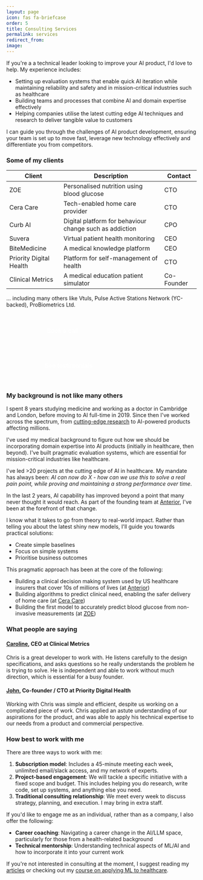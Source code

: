 ```yaml
---
layout: page
icon: fas fa-briefcase
order: 5
title: Consulting Services
permalink: services
redirect_from: 
image: 
---
```


If you're a a technical leader looking to improve your AI product, I'd love to help. My experience includes:
- Setting up evaluation systems that enable quick AI iteration while maintaining reliability and safety and in mission-critical industries such as healthcare
- Building teams and processes that combine AI and domain expertise effectively
- Helping companies utilise the latest cutting edge AI techniques and research to deliver tangible value to customers

I can guide you through the challenges of AI product development, ensuring your team is set up to move fast, leverage new technology effectively and differentiate you from competitors.


### Some of my clients

| Client                  | Description                                             | Contact    |
| ----------------------- | ------------------------------------------------------- | ---------- |
| ZOE                     | Personalised nutrition using blood glucose              | CTO        |
| Cera Care               | Tech-enabled home care provider                         | CTO        |
| Curb AI                 | Digital platform for behaviour change such as addiction | CPO        |
| Suvera                  | Virtual patient health monitoring                       | CEO        |
| BiteMedicine            | A medical knowledge platform                            | CEO        |
| Priority Digital Health | Platform for self-management of health                  | CTO        |
| Clinical Metrics        | A medical education patient simulator                   | Co-Founder |

... including many others like Vtuls, Pulse Active Stations Network (YC-backed), ProBiometrics Ltd.

<!-- TODO: tidy up the below -->
<style>
.service-btn {
  background-color: var(--link-color);
  color: #ffffff !important;
  padding: 12px 24px;
  border: none;
  border-radius: 6px;
  cursor: pointer;
  font-size: 1rem;
  font-weight: 600;
  transition: transform 0.2s ease;
  display: inline-block;
  text-decoration: none !important;
  margin: 1.5rem 0;
  min-width: 250px;
  text-align: center;
}

.service-btn,
.service-btn:hover,
.service-btn:visited,
.service-btn:active,
.service-btn:focus {
  color: #ffffff !important;
  text-decoration: none !important;
  background-color: var(--link-color) !important;
}

.service-btn:hover {
  transform: translateY(-1px);
}

.service-btn + .service-btn {
  margin-left: 1rem;
}

/* Dark mode support */
[data-mode="dark"] .service-btn {
  box-shadow: 0 0 0 1px rgba(255, 255, 255, 0.1);
}

@media (max-width: 576px) {
  .service-btn {
    display: block;
    width: 100%;
  }
  
  .service-btn + .service-btn {
    margin-left: 0;
  }
}
</style>

<div>
  <!-- <a href="https://form.typeform.com/to/Supw6G1n" target="_blank" class="service-btn">
    Request a consultation
  </a> -->
  <a href="https://cal.com/chris-lovejoy" target="_blank" class="service-btn">
    Book a call
  </a>
  <a href="#what-people-are-saying" class="service-btn">
    See testimonials
  </a>
</div>

### My background is not like many others

I spent 8 years studying medicine and working as a doctor in Cambridge and London, before moving to AI full-time in 2019. Since then I've worked across the spectrum, from [cutting-edge research](https://scholar.google.com/citations?user=g3MOrpcAAAAJ) to AI-powered products affecting millions.

I've used my medical background to figure out how we should be incorporating domain expertise into AI products (initially in healthcare, then beyond). I've built pragmatic evaluation systems, which are essential for mission-critical industries like healthcare.

I've led >20 projects at the cutting edge of AI in healthcare. My mandate has always been: *AI can now do X - how can we use this to solve a real pain point, while proving and maintaining a strong performance over time*.

In the last 2 years, AI capability has improved beyond a point that many never thought it would reach. As part of the founding team at [Anterior](https://www.anterior.com/news/anterior-raises-series-a), I've been at the forefront of that change. 

I know what it takes to go from theory to real-world impact. Rather than telling you about the latest shiny new models, I'll guide you towards practical solutions:
- Create simple baselines
- Focus on simple systems
- Prioritise business outcomes

This pragmatic approach has been at the core of the following:
- Building a clinical decision making system used by US healthcare insurers that cover 10s of millions of lives (at [Anterior](https://www.anterior.com/news/anterior-raises-series-a))
- Building algorithms to predict clinical need, enabling the safer delivery of home care (at [Cera Care](https://sifted.eu/articles/cera-biggest-elderly-care-round)) 
- Building the first model to accurately predict blood glucose from non-invasive measurements (at [ZOE](https://techcrunch.com/2024/07/30/nutrition-microbiome-zoe/))


### What people are saying

#### [Caroline](https://www.linkedin.com/in/caroline-morton-0/), CEO at Clinical Metrics

Chris is a great developer to work with. He listens carefully to the design specifications, and asks questions so he really understands the problem he is trying to solve. He is independent and able to work without much direction, which is essential for a busy founder.

<!-- Chris wrote python programs for us. One amplified a dataset of question and answer pairs which allowed us to expand a training dataset. Another program was more complex and involved implementing sentence embeddings into a chatbot system, with unit tests and various bench marking. -->


#### [John](https://www.linkedin.com/in/johndibb/), Co-founder / CTO at Priority Digital Health

Working with Chris was simple and efficient, despite us working on a complicated piece of work. Chris applied an astute understanding of our aspirations for the product, and was able to apply his technical expertise to our needs from a product and commercial perspective.


### How best to work with me

There are three ways to work with me:
1. **Subscription model**: Includes a 45-minute meeting each week, unlimited email/slack access, and my network of experts.
2. **Project-based engagement**: We will tackle a specific initiative with a fixed scope and budget. This includes helping you do research, write code, set up systems, and anything else you need.
3. **Traditional consulting relationship**: We meet every week to discuss strategy, planning, and execution. I may bring in extra staff.


If you'd like to engage me as an individual, rather than as a company, I also offer the following:
- **Career coaching**: Navigating a career change in the AI/LLM space, particularly for those from a health-related background
- **Technical mentorship**: Understanding technical aspects of ML/AI and how to incorporate it into your current work


If you're not interested in consulting at the moment, I suggest reading my [articles](https://www.chrislovejoy.me/ml4h) or checking out my [course on applying ML to healthcare](https://www.youtube.com/watch?v=dj_mF4OlcUY&list=PLZz4IsmMUFBxfuW059IEdqtPuytFG-vae&index=1).
